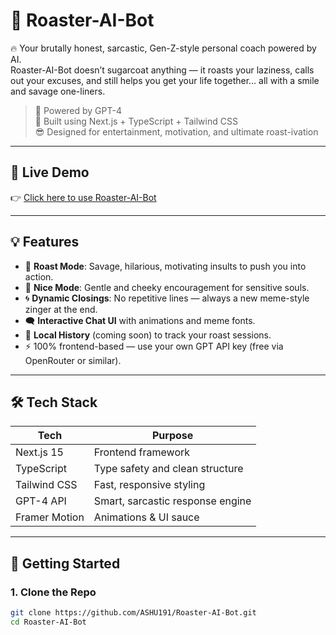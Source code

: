 # 🤖 Roaster-AI-Bot

🔥 Your brutally honest, sarcastic, Gen-Z-style personal coach powered by AI.  
Roaster-AI-Bot doesn’t sugarcoat anything — it roasts your laziness, calls out your excuses, and still helps you get your life together… all with a smile and savage one-liners.

> 🧠 Powered by GPT-4  
> 🎯 Built using Next.js + TypeScript + Tailwind CSS  
> 😎 Designed for entertainment, motivation, and ultimate roast-ivation

---

## 🔗 Live Demo
 
👉 [Click here to use Roaster-AI-Bot](https://roaster-ai-bot.vercel.app/)

---

## 💡 Features

- 🧠 **Roast Mode**: Savage, hilarious, motivating insults to push you into action.
- 🌸 **Nice Mode**: Gentle and cheeky encouragement for sensitive souls.
- 🌀 **Dynamic Closings**: No repetitive lines — always a new meme-style zinger at the end.
- 🗨️ **Interactive Chat UI** with animations and meme fonts.
- 💾 **Local History** (coming soon) to track your roast sessions.
- ⚡ 100% frontend-based — use your own GPT API key (free via OpenRouter or similar).

---

## 🛠️ Tech Stack

| Tech         | Purpose                          |
|--------------|----------------------------------|
| Next.js 15   | Frontend framework               |
| TypeScript   | Type safety and clean structure  |
| Tailwind CSS | Fast, responsive styling         |
| GPT-4 API    | Smart, sarcastic response engine |
| Framer Motion| Animations & UI sauce            |

---

## 🚀 Getting Started

### 1. Clone the Repo
 
```bash
git clone https://github.com/ASHU191/Roaster-AI-Bot.git
cd Roaster-AI-Bot
